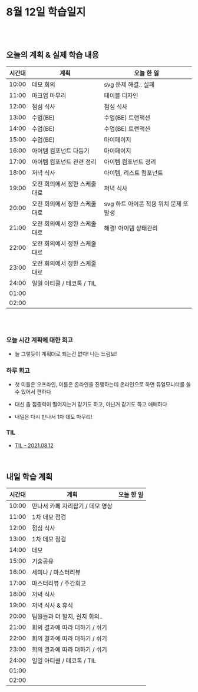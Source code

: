 # 8월 12일 학습일지

<br/>
<br/>

## 오늘의 계획 & 실제 학습 내용

| 시간대 | 계획                          | 오늘 한 일                             |
| ------ | ----------------------------- | -------------------------------------- |
| 10:00  | 데모 회의                     | svg 문제 해결.. 실패                   |
| 11:00  | 마크업 마무리                 | 테이블 디자인                          |
| 12:00  | 점심 식사                     | 점심 식사                              |
| 13:00  | 수업(BE)                      | 수업(BE) 트랜잭션                      |
| 14:00  | 수업(BE)                      | 수업(BE) 트랜잭션                      |
| 15:00  | 수업(BE)                      | 마이페이지                             |
| 16:00  | 아이템 컴포넌트 다듬기        | 마이페이지                             |
| 17:00  | 아이템 컴포넌트 관련 정리     | 아이템 컴포넌트 정리                   |
| 18:00  | 저녁 식사                     | 아이템, 리스트 컴포넌트                |
| 19:00  | 오전 회의에서 정한 스케줄대로 | 저녁 식사                              |
| 20:00  | 오전 회의에서 정한 스케줄대로 | svg 하트 아이콘 적용 위치 문제 또 발생 |
| 21:00  | 오전 회의에서 정한 스케줄대로 | 해결! 아이템 상태관리                  |
| 22:00  | 오전 회의에서 정한 스케줄대로 |                                        |
| 23:00  | 오전 회의에서 정한 스케줄대로 |                                        |
| 24:00  | 일일 아티클 / 테코톡 / TIL    |                                        |
| 01:00  |                               |                                        |
| 02:00  |                               |                                        |

<br/>
<br/>

### 오늘 시간 계획에 대한 회고

- 늘 그렇듯이 계획대로 되는건 없다! 나는 느림보!

### 하루 회고

- 첫 이틀은 오프라인, 이틀은 온라인을 진행하는데 온라인으로 하면 듀얼모니터를 쓸 수 있어서 편하다

- 대신 좀 집중력이 떨어지는거 같기도 하고, 아닌거 같기도 하고 애매하다

- 내일은 다시 만나서 1차 데모 마무리!

### TIL

- [TIL - 2021.08.12](https://velog.io/@jjuny546/TIL-2021.08.12)

<br/>

## 내일 학습 계획

| 시간대 | 계획                             | 오늘 한 일 |
| ------ | -------------------------------- | ---------- |
| 10:00  | 만나서 카페 자리잡기 / 데모 영상 |            |
| 11:00  | 1차 데모 점검                    |            |
| 12:00  | 점심 식사                        |            |
| 13:00  | 1차 데모 점검                    |            |
| 14:00  | 데모                             |            |
| 15:00  | 기술공유                         |            |
| 16:00  | 세미나 / 마스터리뷰              |            |
| 17:00  | 마스터리뷰 / 주간회고            |            |
| 18:00  | 저녁 식사                        |            |
| 19:00  | 저녁 식사 & 휴식                 |            |
| 20:00  | 팀원들과 더 할지, 쉴지 회의..    |            |
| 21:00  | 회의 결과에 따라 더하기 / 쉬기   |            |
| 22:00  | 회의 결과에 따라 더하기 / 쉬기   |            |
| 23:00  | 회의 결과에 따라 더하기 / 쉬기   |            |
| 24:00  | 일일 아티클 / 테코톡 / TIL       |            |
| 01:00  |                                  |            |
| 02:00  |                                  |            |
